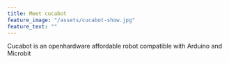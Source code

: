 ```yaml
---
title: Meet cucabot
feature_image: "/assets/cucabot-show.jpg"
feature_text: ""
---
```


Cucabot is an openhardware affordable robot compatible with Arduino and Microbit
